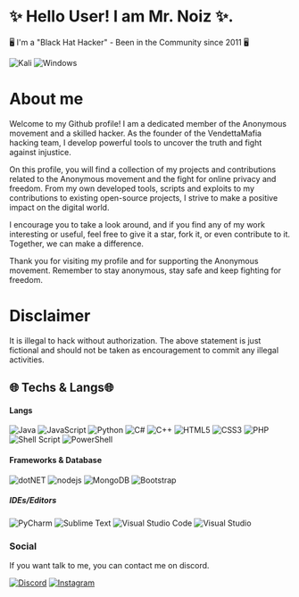 # ✨ Hello User! I am Mr. Noiz ✨.
🖥️ I'm a "Black Hat Hacker" - Been in the Community since 2011 🖥️

![Kali](https://img.shields.io/badge/Kali-268BEE?style=for-the-badge&logo=kalilinux&logoColor=white)
![Windows](https://img.shields.io/badge/Windows-0078D6?style=for-the-badge&logo=windows&logoColor=white)

# About me
Welcome to my Github profile! I am a dedicated member of the Anonymous movement and a skilled hacker. As the founder of the VendettaMafia hacking team, I develop powerful tools to uncover the truth and fight against injustice.

On this profile, you will find a collection of my projects and contributions related to the Anonymous movement and the fight for online privacy and freedom. From my own developed tools, scripts and exploits to my contributions to existing open-source projects, I strive to make a positive impact on the digital world.

I encourage you to take a look around, and if you find any of my work interesting or useful, feel free to give it a star, fork it, or even contribute to it. Together, we can make a difference.

Thank you for visiting my profile and for supporting the Anonymous movement. Remember to stay anonymous, stay safe and keep fighting for freedom.

# Disclaimer
It is illegal to hack without authorization. The above statement is just fictional and should not be taken as encouragement to commit any illegal activities.

## 🌐 Techs & Langs🌐
#### Langs
![Java](https://img.shields.io/badge/Java-ED8B00?style=for-the-badge&logo=java&logoColor=white)
![JavaScript](https://img.shields.io/badge/JavaScript-323330?style=for-the-badge&logo=javascript&logoColor=F7DF1E) 
![Python](https://img.shields.io/badge/python-3670A0?style=for-the-badge&logo=python&logoColor=ffdd54)
![C#](https://img.shields.io/badge/c%23-%23239120.svg?style=for-the-badge&logo=c-sharp&logoColor=white)
![C++](https://img.shields.io/badge/c++-%2300599C.svg?style=for-the-badge&logo=c%2B%2B&logoColor=white)
![HTML5](https://img.shields.io/badge/html5-%23E34F26.svg?style=for-the-badge&logo=html5&logoColor=white)
![CSS3](https://img.shields.io/badge/css3-%231572B6.svg?style=for-the-badge&logo=css3&logoColor=white)
![PHP](https://img.shields.io/badge/php-%23777BB4.svg?style=for-the-badge&logo=php&logoColor=white)
![Shell Script](https://img.shields.io/badge/shell_script-%23121011.svg?style=for-the-badge&logo=gnu-bash&logoColor=white)
![PowerShell](https://img.shields.io/badge/PowerShell-%235391FE.svg?style=for-the-badge&logo=powershell&logoColor=white)

#### Frameworks & Database
![dotNET](https://img.shields.io/badge/.NET-512BD4?style=for-the-badge&logo=dotnet&logoColor=white) 
![nodejs](https://img.shields.io/badge/Node.js-339933?style=for-the-badge&logo=nodedotjs&logoColor=white) 
![MongoDB](https://img.shields.io/badge/MongoDB-4EA94B?style=for-the-badge&logo=mongodb&logoColor=white)
![Bootstrap](https://img.shields.io/badge/bootstrap-%23563D7C.svg?style=for-the-badge&logo=bootstrap&logoColor=white)

##### IDEs/Editors
![PyCharm](https://img.shields.io/badge/pycharm-143?style=for-the-badge&logo=pycharm&logoColor=black&color=black&labelColor=green)
![Sublime Text](https://img.shields.io/badge/sublime_text-%23575757.svg?style=for-the-badge&logo=sublime-text&logoColor=important)
![Visual Studio Code](https://img.shields.io/badge/Visual%20Studio%20Code-0078d7.svg?style=for-the-badge&logo=visual-studio-code&logoColor=white)
![Visual Studio](https://img.shields.io/badge/Visual%20Studio-5C2D91.svg?style=for-the-badge&logo=visual-studio&logoColor=white)

### Social
If you want talk to me, you can contact me on discord.

[![Discord](https://img.shields.io/badge/Discord-7289DA?style=for-the-badge&logo=discord&logoColor=white)](https://discord.gg/5nZh5tZUTv)
[![Instagram](https://img.shields.io/badge/Instagram-%23E4405F.svg?style=for-the-badge&logo=Instagram&logoColor=white)](https://instagram.com/noizthagod)



